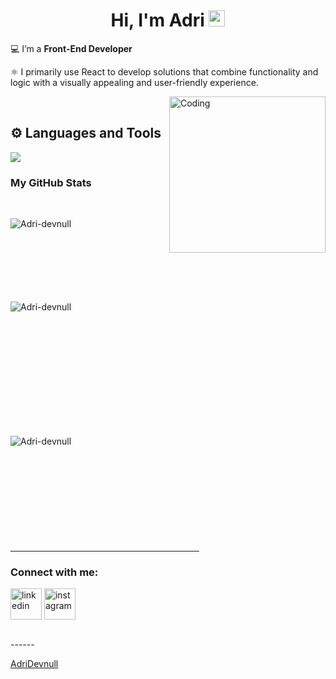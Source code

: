 <h1 align="center">
  Hi, I'm Adri
  <img src = "https://media2.giphy.com/media/QssGEmpkyEOhBCb7e1/giphy.gif?cid=ecf05e47a0n3gi1bfqntqmob8g9aid1oyj2wr3ds3mg700bl&rid=giphy.gif" width = 26px> 
</h1>

<p>💻 I’m a  <b>Front-End Developer</b> </p>
<p>⚛️ I primarily use React to develop solutions that combine functionality and logic with a visually appealing and user-friendly experience.</p>

<img align="right" alt="Coding" width="250" src="https://i.pinimg.com/originals/81/17/8b/81178b47a8598f0c81c4799f2cdd4057.gif">

<br>
<h2 align="left">⚙️ Languages and Tools</h2>

<p align="left">
  <a href="https://skillicons.dev">
    <img src="https://skillicons.dev/icons?i=html,css,js,react,nodejs,express,mongodb,github,git,figma,vscode&perline=14" />
  </a>
</p>

<h3>My GitHub Stats</h3>

<br>

<p><img align="left" src="https://github-readme-stats.vercel.app/api/top-langs?username=Adri-devnull&show_icons=true&theme=dark&locale=en&layout=compact" alt="Adri-devnull" /></p>

<br><br><br><br><br><br><br>
<p>&nbsp;<img align="left" src="https://github-readme-stats.vercel.app/api?username=Adri-devnull&show_icons=true&theme=dark&locale=en" alt="Adri-devnull" /></p>
<br><br><br><br><br><br><br><br><br><br>

<p><img align="left" src="https://github-readme-streak-stats.herokuapp.com/?user=Adri-devnull&theme=dark" alt="Adri-devnull" /></p>
<br><br><br><br><br><br><br><br><br><br>
<hr width="60%" >
<h3 align="left">Connect with me:</h3>
<p align="left">
  <a href="https://www.linkedin.com/in/adribermejo" target="blank"><img align="center" src="https://user-images.githubusercontent.com/88904952/234979284-68c11d7f-1acc-4f0c-ac78-044e1037d7b0.png" alt="linkedin" height="50" width="50" /></a> 
<a href="https://www.instagram.com/adrian_bermejoo" target="blank"><img align="center" src="https://user-images.githubusercontent.com/88904952/234981169-2dd1e58f-4b7e-468c-8213-034ba62156c3.png" alt="instagram" height="50" width="50" /></a>

</p>
<br>
------

<!--icons and links-->
<p align="center">

  
</p>



[AdriDevnull](https://github.com/Adri-devnull)
